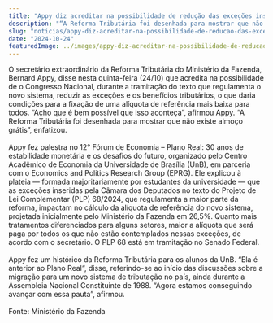 ```yaml
---
title: "Appy diz acreditar na possibilidade de redução das exceções inseridas na regulamentação do novo sistema"
description: "“A Reforma Tributária foi desenhada para mostrar que não existe almoço grátis”, afirmou o secretário em evento na UnB"
slug: "noticias/appy-diz-acreditar-na-possibilidade-de-reducao-das-excecoes-inseridas-na-regulamentacao-do-novo-sistema"
date: "2024-10-24"
featuredImage: ../images/appy-diz-acreditar-na-possibilidade-de-reducao-das-excecoes-inseridas-na-regulamentacao-do-novo-sistema.PNG
---
```


O secretário extraordinário da Reforma Tributária do Ministério da Fazenda, Bernard Appy, disse nesta quinta-feira (24/10) que acredita na possibilidade de o Congresso Nacional, durante a tramitação do texto que regulamenta o novo sistema, reduzir as exceções e os benefícios tributários, o que daria condições para a fixação de uma alíquota de referência mais baixa para todos. “Acho que é bem possível que isso aconteça”, afirmou Appy. “A Reforma Tributária foi desenhada para mostrar que não existe almoço grátis”, enfatizou.  
<br/>
Appy fez palestra no 12° Fórum de Economia – Plano Real: 30 anos de estabilidade monetária e os desafios do futuro, organizado pelo Centro Acadêmico de Economia da Universidade de Brasília (UnB), em parceria com o Economics and Politics Research Group (EPRG). Ele explicou à plateia — formada majoritariamente por estudantes da universidade — que as exceções inseridas pela Câmara dos Deputados no texto do Projeto de Lei Complementar (PLP) 68/2024, que regulamenta a maior parte da reforma, impactam no cálculo da alíquota de referência do novo sistema, projetada inicialmente pelo Ministério da Fazenda em 26,5%. Quanto mais tratamentos diferenciados para alguns setores, maior a alíquota que será paga por todos os que não estão contemplados nessas exceções, de acordo com o secretário.  O PLP 68 está em tramitação no Senado Federal.  
<br/>
Appy fez um histórico da Reforma Tributária para os alunos da UnB. “Ela é anterior ao Plano Real“, disse, referindo-se ao início das discussões sobre a migração para um novo sistema de tributação no país, ainda durante a Assembleia Nacional Constituinte de 1988. “Agora estamos conseguindo avançar com essa pauta”, afirmou.  
<br/>
Fonte: Ministério da Fazenda